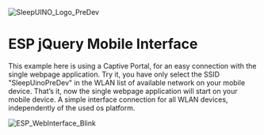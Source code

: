 ![SleepUINO_Logo_PreDev](https://user-images.githubusercontent.com/48091357/111156537-25298a00-8596-11eb-8726-1fe5cd7bed93.png)

# ESP jQuery Mobile Interface
This example here is using a Captive Portal, for an easy connection with the single webpage application. Try it, you have only select the SSID "SleepUinoPreDev" in the WLAN list of available network on your mobile device. That’s it, now the single webpage application will start on your mobile device. A simple interface connection for all WLAN devices, independently of the used os platform.

![ESP_WebInterface_Blink](https://user-images.githubusercontent.com/48091357/116424378-c0727800-a841-11eb-9733-5a0ae4225251.gif)
